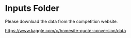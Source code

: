 # Inputs Folder
Please download the data from the competition website.

https://www.kaggle.com/c/homesite-quote-conversion/data


